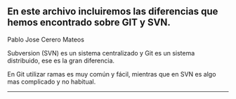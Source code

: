 En este archivo incluiremos las diferencias que hemos encontrado sobre GIT y SVN.
-----------------------------------------------------------------------------------------------------------
Pablo Jose Cerero Mateos

 Subversion (SVN) es un sistema centralizado y Git es un sistema distribuido, ese es la gran diferencia.
 
 En Git utilizar ramas es muy común y fácil, mientras que en SVN es algo mas complicado y no habitual.
 
------------------------------------------------------------------------------------------------------------
